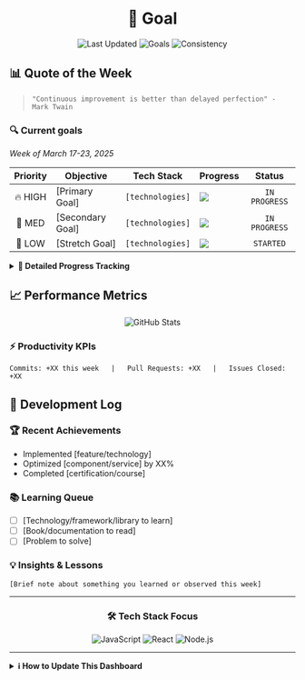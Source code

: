 <div align="center">
  
# 🚀 Goal 

![Last Updated](https://img.shields.io/badge/last%20updated-March%202025-blue?style=flat-square)
![Goals](https://img.shields.io/badge/goals-active-success?style=flat-square)
![Consistency](https://img.shields.io/badge/consistency-building-orange?style=flat-square)

</div>

## 📊 Quote of the Week
> `"Continuous improvement is better than delayed perfection" - Mark Twain`

### 🔍 Current goals
*Week of March 17-23, 2025*

| Priority | Objective | Tech Stack | Progress | Status |
|:--------:|-----------|------------|----------|:------:|
| 🔥 HIGH | [Primary Goal] | `[technologies]` | ![](https://progress-bar.dev/25/?width=80&color=0366d6) | `IN PROGRESS` |
| 🔹 MED | [Secondary Goal] | `[technologies]` | ![](https://progress-bar.dev/50/?width=80&color=0366d6) | `IN PROGRESS` |
| 🔸 LOW | [Stretch Goal] | `[technologies]` | ![](https://progress-bar.dev/10/?width=80&color=0366d6) | `STARTED` |

<details>
<summary><b>🔄 Detailed Progress Tracking</b></summary>
<br>

| Task | Description | Due | Status |
|------|-------------|-----|--------|
| 1️⃣ | [Task description] | Wed | ✅ |
| 2️⃣ | [Task description] | Thu | 🔄 |
| 3️⃣ | [Task description] | Fri | ⏳ |

</details>

## 📈 Performance Metrics

<div align="center">

<!-- Replace YOUR_USERNAME with your actual GitHub username -->
<img src="https://github-readme-stats.vercel.app/api?username=longye-tian&show_icons=true&count_private=true&hide_title=true&hide_border=true&include_all_commits=true&line_height=24&theme=react" alt="GitHub Stats" />

</div>

### ⚡ Productivity KPIs
```
Commits: +XX this week   |   Pull Requests: +XX   |   Issues Closed: +XX
```

## 📝 Development Log

### 🏆 Recent Achievements
- Implemented [feature/technology]
- Optimized [component/service] by XX%
- Completed [certification/course]

### 📚 Learning Queue
- [ ] [Technology/framework/library to learn]
- [ ] [Book/documentation to read]
- [ ] [Problem to solve]

### 💡 Insights & Lessons
```
[Brief note about something you learned or observed this week]
```

---

<div align="center">

### 🛠️ Tech Stack Focus

![JavaScript](https://img.shields.io/badge/-JavaScript-black?style=flat-square&logo=javascript)
![React](https://img.shields.io/badge/-React-black?style=flat-square&logo=react)
![Node.js](https://img.shields.io/badge/-Node.js-black?style=flat-square&logo=Node.js)
<!-- Add your tech stack badges here: https://github.com/Ileriayo/markdown-badges -->

</div>

---

<details>
<summary><b>ℹ️ How to Update This Dashboard</b></summary>
<br>

1. Update progress bars using format: `![](https://progress-bar.dev/XX/?width=80&color=0366d6)`
   - Replace XX with percentage complete (0-100)
2. Update status badges as needed:
   - `NOT STARTED` → `STARTED` → `IN PROGRESS` → `COMPLETED`
   - `BLOCKED` or `ON HOLD` for paused items
3. Update the "Last Updated" badge date
4. Add new achievements and retire completed goals

</details>
